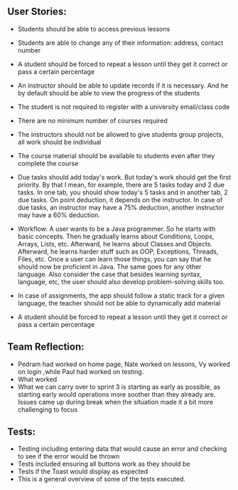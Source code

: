 
## User Stories:
* Students should be able to access previous lessons
* Students are able to change any of their information: address, contact number
* A student should be forced to repeat a lesson until they get it correct or pass a certain percentage

* An instructor should be able to update records if it is necessary. And he by default should be able to view the progress of the students
* The student is not required to register with a university email/class code
* There are no minimum number of courses required 
* The instructors should not be allowed to give students group projects, all work should be individual
* The course material should be available to students even after they complete the course
* Due tasks should add today's work. But today's work should get the first priority. By that I mean, for example, there are 5 tasks today and 2 due tasks. In one tab, you should show today's 5 tasks and in another tab, 2 due tasks. On point deduction, it depends on the instructor. In case of due tasks, an instructor may have a 75% deduction, another instructor may have a 60% deduction.
* Workflow: A user wants to be a Java programmer. So he starts with basic concepts. Then he gradually learns about Conditions, Loops, Arrays, Lists, etc. Afterward, he learns about Classes and Objects. Afterward, he learns harder stuff such as OOP, Exceptions, Threads, Files, etc. Once a user can learn those things, you can say that he should now be proficient in Java. The same goes for any other language. Also consider the case that besides learning syntax, language, etc, the user should also develop problem-solving skills too. 
* In case of assignments, the app should follow a static track for a given language, the teacher should not be able to dynamically add material 
* A student should be forced to repeat a lesson until they get it correct or pass a certain percentage



## Team Reflection:
* Pedram had worked on home page, Nate worked on lessons, Vy worked on login ,while Paul had worked on testing. 
* What worked 
* What we can carry over to sprint 3 is starting as early as possible, as starting early would operations more soother than they already are. Issues came up during break when the situation made it a bit more challenging to focus 

## Tests:
* Testing including entering data that would cause an error and checking to see if the error would be thrown
* Tests included ensuring all buttons work as they should be
* Tests if the Toast would display as espected
* This is a general overview of some of the tests executed.

